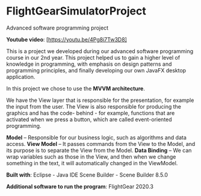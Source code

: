 # FlightGearSimulatorProject
 Advanced software programming project



**Youtube video**: [https://youtu.be/4Pg8i7Tw3D8]

This is a project we developed during our advanced software programming course in our 2nd year. This project helped us to gain a higher level of knowledge in programming, with emphasis on design patterns and programming principles, and finally developing our own JavaFX desktop application.

In this project we chose to use the **MVVM architecture**.

We have the View layer that is responsible for the presentation, for example the input from the user. The View is also responsible for producing the graphics and has the code- behind - for example, functions that are activated when we press a button, which are called event-oriented programming.

**Model** – Responsible for our business logic, such as algorithms and data access.
**View Model** – It passes commands from the View to the Model, and its purpose is to separate the View from the Model.
**Data Binding** – We can wrap variables such as those in the View, and then when we change something in the text, it will automatically changed in the ViewModel.

**Built with**:
Eclipse - Java IDE
Scene Builder - Scene Builder 8.5.0

**Additional software to run the program**:
FlightGear 2020.3
